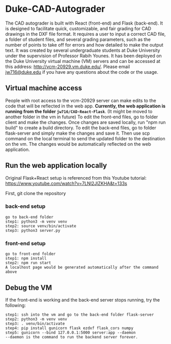 # Duke-CAD-Autograder

The CAD autograder is built with React (front-end) and Flask (back-end). It is designed to facilitate quick, customizable, and fair grading for CAD drawings in the DXF file format. It requires a user to input a correct CAD file, a folder of student
files, and several grading parameters, such as the number of points to take off for errors and how detailed to make the output text. It was created by several undergraduate students 
at Duke University under the supervision of Professor Rabih Younes. It has been deployed on the Duke University virtual machine (VM) servers and can be accessed at this address:
http://vcm-20929.vm.duke.edu/. Please email jw716@duke.edu if you have any questions about the code or the usage.

## Virtual machine access
People with root access to the vcm-20929 server can make edits to the code that will be reflected in the web app. **Currently, the web application is running from the folder ```jw716/CAD-React-Flask```**. (It might be moved to another folder in the vm in future) To edit the front-end files, go to folder client and make the changes. Once changes are saved locally, run "npm run build" to create a build directory. To edit the back-end files, go to folder flask-server and simply make the changes and save it. Then use scp command on the local terminal to send the updated folder to the destination on the vm. The changes would be automatically reflected on the web application.

## Run the web application locally
Original Flask+React setup is referenced from this Youtube tutorial: https://www.youtube.com/watch?v=7LNl2JlZKHA&t=133s

First, git clone the repository
### back-end setup
```
go to back-end folder
step1: python3 -m venv venv
step2: source venv/bin/activate
step3: python3 server.py
```

### front-end setup
```
go to front-end folder
step1: npm install
step2: npm run start
A localhost page would be generated automatically after the command above
```

## Debug the VM
If the front-end is working and the back-end server stops running, try the following:
```
step1: ssh into the vm and go to the back-end folder flask-server
step2: python3 -m venv venv
step3: . venv/bin/activate
step4: pip install gunicorn flask ezdxf flask_cors numpy
step5: gunicorn --bind 127.0.0.1:5000 server:app --daemon
--daemon is the command to run the backend server forever.
```
